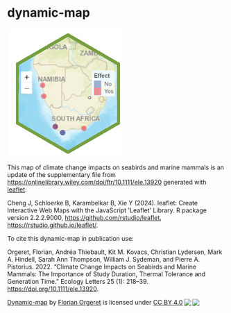 # dynamic-map

![](https://github.com/florianorgeret/dynamic-map/blob/main/dyn-map_logo.png)

This map of climate change impacts on seabirds and marine mammals is an update of the supplementary file from https://onlinelibrary.wiley.com/doi/ftr/10.1111/ele.13920
generated with [leaflet](https://rstudio.github.io/leaflet/index.html):

Cheng J, Schloerke B, Karambelkar B, Xie Y (2024). leaflet: Create Interactive Web Maps with the JavaScript 'Leaflet' Library. R package version 2.2.2.9000, https://github.com/rstudio/leaflet, https://rstudio.github.io/leaflet/.

To cite this dynamic-map in publication use:

Orgeret, Florian, Andréa Thiebault, Kit M. Kovacs, Christian Lydersen, Mark A. Hindell, Sarah Ann Thompson, William J. Sydeman, and Pierre A. Pistorius. 2022. “Climate Change Impacts on Seabirds and Marine Mammals: The Importance of Study Duration, Thermal Tolerance and Generation Time.” Ecology Letters 25 (1): 218–39. https://doi.org/10.1111/ele.13920.

<p xmlns:cc="http://creativecommons.org/ns#" xmlns:dct="http://purl.org/dc/terms/">
<a property="dct:title" rel="cc:attributionURL" href="https://github.com/florianorgeret/dynamic-map">Dynamic-map</a> by
<a rel="cc:attributionURL dct:creator" property="cc:attributionName" href="https://florianorgeret.github.io/">Florian
Orgeret</a> is licensed under
<a href="http://creativecommons.org/licenses/by/4.0/?ref=chooser-v1" target="_blank" rel="license noopener noreferrer" style="display:inline-block;">CC
BY
4.0<img style="height:22px!important;margin-left:3px;vertical-align:text-bottom;" src="https://mirrors.creativecommons.org/presskit/icons/cc.svg?ref=chooser-v1"><img style="height:22px!important;margin-left:3px;vertical-align:text-bottom;" src="https://mirrors.creativecommons.org/presskit/icons/by.svg?ref=chooser-v1"></a>
</p>
